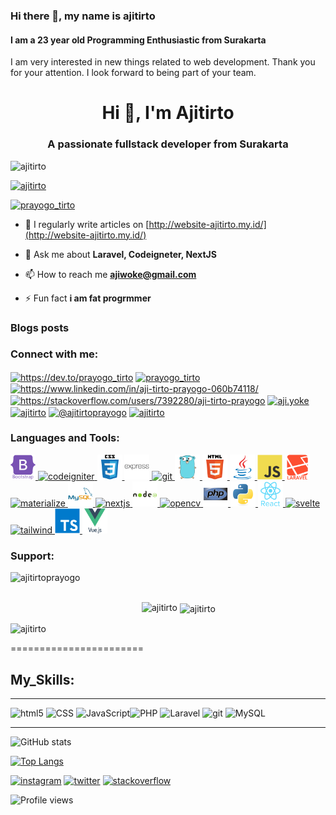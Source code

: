 ### Hi there 👋, my name is **ajitirto**
####  I am a 23 year old  Programming Enthusiastic from Surakarta

I am very interested in new things related to web development.
Thank you for your attention.
I look forward to being part of your team.


<h1 align="center">Hi 👋, I'm Ajitirto</h1>
<h3 align="center">A passionate fullstack developer from Surakarta</h3>

<p align="left"> <img src="https://komarev.com/ghpvc/?username=ajitirto&label=Profile%20views&color=0e75b6&style=flat" alt="ajitirto" /> </p>

<p align="left"> <a href="https://github.com/ryo-ma/github-profile-trophy"><img src="https://github-profile-trophy.vercel.app/?username=ajitirto" alt="ajitirto" /></a> </p>

<p align="left"> <a href="https://twitter.com/prayogo_tirto" target="blank"><img src="https://img.shields.io/twitter/follow/prayogo_tirto?logo=twitter&style=for-the-badge" alt="prayogo_tirto" /></a> </p>

- 📝 I regularly write articles on [http://website-ajitirto.my.id/](http://website-ajitirto.my.id/)

- 💬 Ask me about **Laravel, Codeigneter, NextJS**

- 📫 How to reach me **ajiwoke@gmail.com**

- ⚡ Fun fact **i am fat progrmmer**

### Blogs posts
<!-- BLOG-POST-LIST:START -->
<!-- BLOG-POST-LIST:END -->

<h3 align="left">Connect with me:</h3>
<p align="left">
<a href="https://dev.to/https://dev.to/prayogo_tirto" target="blank"><img align="center" src="https://raw.githubusercontent.com/rahuldkjain/github-profile-readme-generator/master/src/images/icons/Social/devto.svg" alt="https://dev.to/prayogo_tirto" height="30" width="40" /></a>
<a href="https://twitter.com/prayogo_tirto" target="blank"><img align="center" src="https://raw.githubusercontent.com/rahuldkjain/github-profile-readme-generator/master/src/images/icons/Social/twitter.svg" alt="prayogo_tirto" height="30" width="40" /></a>
<a href="https://linkedin.com/in/https://www.linkedin.com/in/aji-tirto-prayogo-060b74118/" target="blank"><img align="center" src="https://raw.githubusercontent.com/rahuldkjain/github-profile-readme-generator/master/src/images/icons/Social/linked-in-alt.svg" alt="https://www.linkedin.com/in/aji-tirto-prayogo-060b74118/" height="30" width="40" /></a>
<a href="https://stackoverflow.com/users/https://stackoverflow.com/users/7392280/aji-tirto-prayogo" target="blank"><img align="center" src="https://raw.githubusercontent.com/rahuldkjain/github-profile-readme-generator/master/src/images/icons/Social/stack-overflow.svg" alt="https://stackoverflow.com/users/7392280/aji-tirto-prayogo" height="30" width="40" /></a>
<a href="https://fb.com/aji.yoke" target="blank"><img align="center" src="https://raw.githubusercontent.com/rahuldkjain/github-profile-readme-generator/master/src/images/icons/Social/facebook.svg" alt="aji.yoke" height="30" width="40" /></a>
<a href="https://dribbble.com/ajitirto" target="blank"><img align="center" src="https://raw.githubusercontent.com/rahuldkjain/github-profile-readme-generator/master/src/images/icons/Social/dribbble.svg" alt="ajitirto" height="30" width="40" /></a>
<a href="https://medium.com/@ajitirtoprayogo" target="blank"><img align="center" src="https://raw.githubusercontent.com/rahuldkjain/github-profile-readme-generator/master/src/images/icons/Social/medium.svg" alt="@ajitirtoprayogo" height="30" width="40" /></a>
<a href="/ajitirto" target="blank"><img align="center" src="https://raw.githubusercontent.com/rahuldkjain/github-profile-readme-generator/master/src/images/icons/Social/rss.svg" alt="ajitirto" height="30" width="40" /></a>
</p>

<h3 align="left">Languages and Tools:</h3>
<p align="left"> <a href="https://getbootstrap.com" target="_blank" rel="noreferrer"> <img src="https://raw.githubusercontent.com/devicons/devicon/master/icons/bootstrap/bootstrap-plain-wordmark.svg" alt="bootstrap" width="40" height="40"/> </a> <a href="https://codeigniter.com" target="_blank" rel="noreferrer"> <img src="https://cdn.worldvectorlogo.com/logos/codeigniter.svg" alt="codeigniter" width="40" height="40"/> </a> <a href="https://www.w3schools.com/css/" target="_blank" rel="noreferrer"> <img src="https://raw.githubusercontent.com/devicons/devicon/master/icons/css3/css3-original-wordmark.svg" alt="css3" width="40" height="40"/> </a> <a href="https://expressjs.com" target="_blank" rel="noreferrer"> <img src="https://raw.githubusercontent.com/devicons/devicon/master/icons/express/express-original-wordmark.svg" alt="express" width="40" height="40"/> </a> <a href="https://git-scm.com/" target="_blank" rel="noreferrer"> <img src="https://www.vectorlogo.zone/logos/git-scm/git-scm-icon.svg" alt="git" width="40" height="40"/> </a> <a href="https://golang.org" target="_blank" rel="noreferrer"> <img src="https://raw.githubusercontent.com/devicons/devicon/master/icons/go/go-original.svg" alt="go" width="40" height="40"/> </a> <a href="https://www.w3.org/html/" target="_blank" rel="noreferrer"> <img src="https://raw.githubusercontent.com/devicons/devicon/master/icons/html5/html5-original-wordmark.svg" alt="html5" width="40" height="40"/> </a> <a href="https://www.java.com" target="_blank" rel="noreferrer"> <img src="https://raw.githubusercontent.com/devicons/devicon/master/icons/java/java-original.svg" alt="java" width="40" height="40"/> </a> <a href="https://developer.mozilla.org/en-US/docs/Web/JavaScript" target="_blank" rel="noreferrer"> <img src="https://raw.githubusercontent.com/devicons/devicon/master/icons/javascript/javascript-original.svg" alt="javascript" width="40" height="40"/> </a> <a href="https://laravel.com/" target="_blank" rel="noreferrer"> <img src="https://raw.githubusercontent.com/devicons/devicon/master/icons/laravel/laravel-plain-wordmark.svg" alt="laravel" width="40" height="40"/> </a> <a href="https://materializecss.com/" target="_blank" rel="noreferrer"> <img src="https://raw.githubusercontent.com/prplx/svg-logos/5585531d45d294869c4eaab4d7cf2e9c167710a9/svg/materialize.svg" alt="materialize" width="40" height="40"/> </a> <a href="https://www.mysql.com/" target="_blank" rel="noreferrer"> <img src="https://raw.githubusercontent.com/devicons/devicon/master/icons/mysql/mysql-original-wordmark.svg" alt="mysql" width="40" height="40"/> </a> <a href="https://nextjs.org/" target="_blank" rel="noreferrer"> <img src="https://cdn.worldvectorlogo.com/logos/nextjs-2.svg" alt="nextjs" width="40" height="40"/> </a> <a href="https://nodejs.org" target="_blank" rel="noreferrer"> <img src="https://raw.githubusercontent.com/devicons/devicon/master/icons/nodejs/nodejs-original-wordmark.svg" alt="nodejs" width="40" height="40"/> </a> <a href="https://opencv.org/" target="_blank" rel="noreferrer"> <img src="https://www.vectorlogo.zone/logos/opencv/opencv-icon.svg" alt="opencv" width="40" height="40"/> </a> <a href="https://www.php.net" target="_blank" rel="noreferrer"> <img src="https://raw.githubusercontent.com/devicons/devicon/master/icons/php/php-original.svg" alt="php" width="40" height="40"/> </a> <a href="https://www.python.org" target="_blank" rel="noreferrer"> <img src="https://raw.githubusercontent.com/devicons/devicon/master/icons/python/python-original.svg" alt="python" width="40" height="40"/> </a> <a href="https://reactjs.org/" target="_blank" rel="noreferrer"> <img src="https://raw.githubusercontent.com/devicons/devicon/master/icons/react/react-original-wordmark.svg" alt="react" width="40" height="40"/> </a> <a href="https://svelte.dev" target="_blank" rel="noreferrer"> <img src="https://upload.wikimedia.org/wikipedia/commons/1/1b/Svelte_Logo.svg" alt="svelte" width="40" height="40"/> </a> <a href="https://tailwindcss.com/" target="_blank" rel="noreferrer"> <img src="https://www.vectorlogo.zone/logos/tailwindcss/tailwindcss-icon.svg" alt="tailwind" width="40" height="40"/> </a> <a href="https://www.typescriptlang.org/" target="_blank" rel="noreferrer"> <img src="https://raw.githubusercontent.com/devicons/devicon/master/icons/typescript/typescript-original.svg" alt="typescript" width="40" height="40"/> </a> <a href="https://vuejs.org/" target="_blank" rel="noreferrer"> <img src="https://raw.githubusercontent.com/devicons/devicon/master/icons/vuejs/vuejs-original-wordmark.svg" alt="vuejs" width="40" height="40"/> </a> </p>

<h3 align="left">Support:</h3>
<p><a href="https://www.buymeacoffee.com/ajitirtoprayogo"> <img align="left" src="https://cdn.buymeacoffee.com/buttons/v2/default-yellow.png" height="50" width="210" alt="ajitirtoprayogo" /></a></p><br><br>

<p><img align="left" src="https://github-readme-stats.vercel.app/api/top-langs?username=ajitirto&show_icons=true&locale=en&layout=compact" alt="ajitirto" /></p>

<p>&nbsp;<img align="center" src="https://github-readme-stats.vercel.app/api?username=ajitirto&show_icons=true&locale=en" alt="ajitirto" /></p>

<p><img align="center" src="https://github-readme-streak-stats.herokuapp.com/?user=ajitirto&" alt="ajitirto" /></p>


=======================

## My_Skills: 

---

<img alt="html5" src="https://img.shields.io/badge/-HTML5-E34F26?style=flat-square&logo=html5&logoColor=white" /> <img alt="CSS" src="https://img.shields.io/badge/-CSS-1572B6?style=flat-square&logo=css3&logoColor=white" /> <img alt="JavaScript" src="https://img.shields.io/badge/-JavaScript-F5D032?style=flat-square&logo=javascript&logoColor=white" /><img alt="PHP" src="https://img.shields.io/badge/-PHP-7377AD?style=flat-square&logo=php&logoColor=white" /> <img alt="Laravel" src="https://img.shields.io/badge/-Laravel-F35045?style=flat-square&logo=laravel&logoColor=white" /> <img alt="git" src="https://img.shields.io/badge/-Git-F05032?style=flat-square&logo=git&logoColor=white" />  <img alt="MySQL" src="https://img.shields.io/badge/-MySQL-005E86?style=flat-square&logo=mysql&logoColor=white" /> 


---

![GitHub stats](https://github-readme-stats.vercel.app/api?username=ajitirto&show_icons=true)  

[![Top Langs](https://github-readme-stats.vercel.app/api/top-langs/?username=ajitirto&layout=compact)](https://github.com/anuraghazra/github-readme-stats)

  
 [<img src='https://cdn.jsdelivr.net/npm/simple-icons@3.0.1/icons/instagram.svg' alt='instagram' height='40'>](https://www.instagram.com/aji_tirto_prayogo/)  [<img src='https://cdn.jsdelivr.net/npm/simple-icons@3.0.1/icons/twitter.svg' alt='twitter' height='40'>](https://twitter.com/prayogo_tirto)  [<img src='https://cdn.jsdelivr.net/npm/simple-icons@3.0.1/icons/stackoverflow.svg' alt='stackoverflow' height='40'>](https://stackoverflow.com/users/7392280)  

![Profile views](https://gpvc.arturio.dev/ajitirto)  



